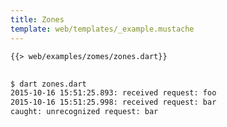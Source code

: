 ```yaml
---
title: Zones
template: web/templates/_example.mustache
---
```


<pre>
<code class="hljs dart">{{> web/examples/zomes/zones.dart}}
</code>
</pre>

```bash
$ dart zones.dart
2015-10-16 15:51:25.893: received request: foo
2015-10-16 15:51:25.998: received request: bar
caught: unrecognized request: bar
```
